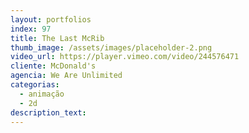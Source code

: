 ```yaml
---
layout: portfolios
index: 97
title: The Last McRib
thumb_image: /assets/images/placeholder-2.png
video_url: https://player.vimeo.com/video/244576471
cliente: McDonald's
agencia: We Are Unlimited
categorias:
  - animação
  - 2d
description_text:
---
```

